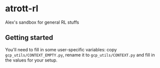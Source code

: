 # atrott-rl
Alex's sandbox for general RL stuffs

## Getting started

You'll need to fill in some user-specific variables: copy `gcp_utils/CONTEXT_EMPTY.py`, rename it to 
`gcp_utils/CONTEXT.py` and fill in the values for your setup.
